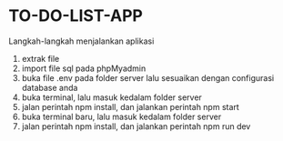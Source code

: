 # TO-DO-LIST-APP

Langkah-langkah menjalankan aplikasi

1. extrak file
2. import file sql pada phpMyadmin
3. buka file .env pada folder server lalu sesuaikan dengan configurasi database anda
4. buka terminal, lalu masuk kedalam folder server
5. jalan perintah npm install, dan jalankan perintah npm start
6. buka terminal baru, lalu masuk kedalam folder server
7. jalan perintah npm install, dan jalankan perintah npm run dev

